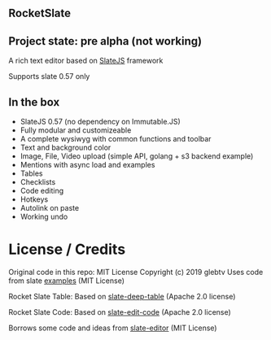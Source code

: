 ## RocketSlate

## Project state: pre alpha (not working)

A rich text editor based on [SlateJS](https://github.com/ianstormtaylor/slate) framework

Supports slate 0.57 only

## In the box

- SlateJS 0.57 (no dependency on Immutable.JS)
- Fully modular and customizeable
- A complete wysiwyg with common functions and toolbar
- Text and background color
- Image, File, Video upload (simple API, golang + s3 backend example)
- Mentions with async load and examples
- Tables
- Checklists
- Code editing
- Hotkeys
- Autolink on paste
- Working undo

# License / Credits

Original code in this repo:
MIT License Copyright (c) 2019 glebtv
Uses code from slate [examples](https://github.com/ianstormtaylor/slate/tree/master/site/examples) (MIT License)

Rocket Slate Table:
Based on [slate-deep-table](https://github.com/jasonphillips/slate-deep-table) (Apache 2.0 license)

Rocket Slate Code:
Based on [slate-edit-code](https://github.com/GitbookIO/slate-edit-code) (Apache 2.0 license)

Borrows some code and ideas from [slate-editor](https://github.com/nossas/slate-editor) (MIT License)

